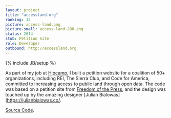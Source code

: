 ```yaml
---
layout: project
title: "accessland.org"
ranking: 14
picture: access-land.png
picture-small: access-land-200.png
status: 2014
stub: Petition Site
role: Developer
outbound: http://accessland.org
---
```

{% include JB/setup %}

As part of my job at <a href="../hipcamp">Hipcamp</a>, I built a petition website for a coalition of 50+ organizations, including REI, The Sierra Club, and Code for America, committed to increasing access to public land through open data. The code was based on a petition site from [Freedom of the Press](https://twitter.com/FreedomofPress), and the design was touched up by the amazing designer [Julian Bialowas](https://julianbialowas.co/.

<a href="https://github.com/RichardLitt/accessland.org">Source Code</a>.